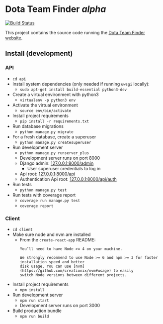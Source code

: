 # Dota Team Finder *alpha*
[![Build Status](https://travis-ci.org/prattl/teamfinder.svg?branch=master)](https://travis-ci.org/prattl/teamfinder)

This project contains the source code running the [Dota Team Finder website](http://dotateamfinder.com).

## Install (development)

### API
* `cd api`
* Install system dependencies (only needed if running `uwsgi` locally):
  * `sudo apt-get install build-essential python3-dev`
* Create a virtual environment with python3
  * `virtualenv -p python3 env`
* Activate the virtual environment
  * `source env/bin/activate`
* Install project requirements
  * `pip install -r requirements.txt`
* Run database migrations
  * `python manage.py migrate`
* For a fresh database, create a superuser
  * `python manage.py createsuperuser`
* Run development server
  * `python manage.py runserver_plus`
  * Development server runs on port 8000
  * Django admin: [127.0.0.1:8000/admin](http://127.0.0.1:8000/admin)
    * User superuser credentials to log in
  * Api root: [127.0.0.1:8000/api](http://127.0.0.1:8000/api)
  * Authentication Api root: [127.0.0.1:8000/api/auth](http://127.0.0.1:8000/api/auth)
* Run tests
  * `python manage.py test`
* Run tests with coverage report
  * `coverage run manage.py test`
  * `coverage report`

### Client
* `cd client`
* Make sure node and nvm are installed
  * From the `create-react-app` README:
    ```
    You’ll need to have Node >= 4 on your machine.
    
    We strongly recommend to use Node >= 6 and npm >= 3 for faster installation speed and better
    disk usage. You can use [nvm](https://github.com/creationix/nvm#usage) to easily
    switch Node versions between different projects.
    ```
* Install project requirements
  * `npm install`
* Run development server
  * `npm run start`
  * Development server runs on port 3000
* Build production bundle
  * `npm run build`
